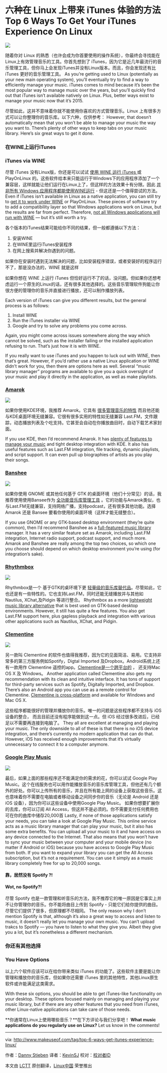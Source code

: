 六种在 Linux 上带来 iTunes 体验的方法
Top 6 Ways To Get Your iTunes Experience On Linux
================================================================================
![](http://cdn.makeuseof.com/wp-content/uploads/2015/04/itunes-linux-840x420.jpg?35dc20)

随着你对 Linux 的熟悉（也许会成为你首要使用的操作系统），你最终会寻找能在Linux上有效管理音乐的工具。你首先想到了 iTunes，因为它是近几年最流行的音乐管理工具，但你马上会发现iTunes并没有Linux版本。而且，你会发现还有比 iTunes 更好的音乐管理工具。
As you’re getting used to Linux (potentially as your new main operating system), you’ll eventually try to find a way to efficiently manage your music. iTunes comes to mind because it’s been the most popular way to manage music over the years, but you’ll quickly find out that iTunes isn’t available natively on Linux. Plus, better ways exist to manage your music now that it’s 2015.

尽管如此，这并不意味着你就不能使用你喜欢的方式管理音乐。Linux 上有很多方式可以让你整理你的音乐库。以下六种，仅供参考：
However, that doesn’t automatically mean that you won’t be able to manage your music the way you want to. There’s plenty of other ways to keep tabs on your music library. Here’s six great ways to get it done.

### 在WINE上运行iTunes ###
### iTunes via WINE ###

尽管 iTunes 没有Linux版，你还是可以试试 [使用 WINE 运行 iTunes ][1] 或 PlayOnLinux 的。这些软件给本来只能运行于Windows下的应用程序添加了一个兼容层，这样就能让他们运行在Linux上了，但这样的方法效果十有分限。因此 [并非所有 Ｗindows 应用程序都能使用WINE运行][2] - 但这还是一个值得尝试的方法。
Even if iTunes isn’t available in Linux as a native application, you can still try to [get it to work under WINE][1] or PlayOnLinux. These pieces of software try to add a compatibility layer so that Windows applications work on Linux, but the results are far from perfect. Therefore, [not all Windows applications will run with WINE][2] — but it’s still worth a try.

各个版本的iTunes结果可能给你不同的结果，但一般都遵循以下方法：
1. 安装WINE
1. 在WINE里运行iTunes安装程序
1. 在网上搜索并解决你遇到的问题。

如果你在安装时遇到无法解决的问题，比如安装程序错误，或者安装好的程序运行不了，那是没办法的，WINE 就是这样

如果你想在 WINE 上运行 iTunes 但恰好运行不了的话，没问题。但如果你还想考虑运行一个原生的Linux的话，还有很多其他选择的。这些音乐管理软件狗能让你很方便的管理你的音乐并直接进行播放，还可以制作播放列表。

Each version of iTunes can give you different results, but the general process is as follows:

1. Install WINE
1. Run the iTunes installer via WINE
1. Google and try to solve any problems you come across.

Again, you might come across issues somewhere along the way which cannot be solved, such as the installer failing or the installed application refusing to run. That’s just how it is with WINE.

If you really want to use iTunes and you happen to luck out with WINE, then that’s great. However, if you’d rather use a native Linux application or WINE didn’t work for you, then there are options here as well. Several “music library manager” programs are available to give you a quick oversight of your music and play it directly in the application, as well as make playlists.

### [Amarok][3] ###

![](http://cdn.makeuseof.com/wp-content/uploads/2015/03/amarok_main.jpg?35dc20)

如果你使用KDE环境，我推荐 Amarok。它具有 [很多管理音乐的特性][4] 而且他还能与KDE桌面环境无缝兼容。它很有很多实用的特性如无缝兼容 Last.FM，文件跟踪，动态播放列表及个吃支持。它甚至会自动在你播放曲目时，自动下载艺术家封面。

If you use KDE, then I’d recommend Amarok. It has [plenty of features to manage your music][4] and tight desktop integration with KDE. It also has useful features such as Last.FM integration, file tracking, dynamic playlists, and script support. It can even pull up biographies of artists as you play their songs.

### [Banshee][5] ###

![](http://cdn.makeuseof.com/wp-content/uploads/2015/03/banshee_main.jpg?35dc20)

如果你使用 GNOME 或其他任何基于 GTK 的桌面环境（他们十分常见）的话，我推荐使用使用Bansee作为 [全功能音乐库管理工具][6] 。它的功能与Amarok类似，也与Last.FM无缝兼容，支持网络广播，支持podcast，还有很多其他功能。选择 Amarok 还是 Bansee 要看你使用的桌面环境（这样才能无缝整合）。 

If you use GNOME or any GTK-based desktop environment (they’re quite common), then I’d recommend Banshee as a [full-featured music library][6] manager. It has a very similar feature set as Amarok, including Last.FM integration, Internet radio support, podcast support, and much more. Amarok and Banshee are really among the top two choices, so which one you choose should depend on which desktop environment you’re using (for integration’s sake).

### [Rhythmbox][7] ###

![](http://cdn.makeuseof.com/wp-content/uploads/2015/03/rhythmbox_main.jpg?35dc20)

Rhythmbox是一个 基于GTK的桌环境下更 [轻量级的音乐库替代品][8]。尽管如此，它也还是有一些特性的。它也支持Last.FM，同时还能无缝播放并与其他如 Nautilus, XChat,及Pidgin 等进行整合。
Rhythmbox as a more [lightweight music library alternative][8] that is best used on GTK-based desktop environments. However, it still has quite a few features. You also get Last.FM support here, plus gapless playback and integration with various other applications such as Nautilus, XChat, and Pidgin.

### [Clementine][9] ###

![](http://cdn.makeuseof.com/wp-content/uploads/2015/03/clementine_main.jpg?35dc20)

另一款叫 Clementine 的软件也值得我推荐，因为它的见面简洁、易用。它支持非常多的第三方服务例如Spotify，Digtal Imported 及Dropbox。Android系统上还有一款用作 Clementine 遥控的app。[Clementine是一个跨平台的][10] ， 还支持Mac OS X 及 Windows。
Another application called Clementine also gets my recommendation with its clean and intuitive interface. It has tons of support for third-party services such as Spotify, Digitally Imported, and Dropbox. There’s also an Android app you can use as a remote control for Clementine. [Clementine is cross-platform][10] and available for Windows and Mac OS X.

这些程序都能很好的管理并播放你的音乐。唯一的问题是这些程序都不支持与 iOS 设备的整合， 而且目前还没有程序能做到这一点。但 iOS 经过很多改进后，已经足以不需要再连接到电脑了。
They all are excellent at managing and playing your music. The only downside to all of these is that there is no iOS device integration, and there’s currently no modern application that can do that. However, iOS has received enough improvements that it’s virtually unnecessary to connect it to a computer anymore.

### [Google Play Music][11] ###

![](http://cdn.makeuseof.com/wp-content/uploads/2015/03/google_music.jpg?35dc20)

最后，如果上面的那些程序还不能满足你的需求的花，你可以试试 Google Play Music。这个在线服务也可以用作能播放音乐的音乐库管理工具，但他还有几个额外的好处。你可以上传所有的音乐，并且在所有能上网的设备上获取这些音乐。这也意味着你不需要在电脑或者移动设备之间同步你的音乐（无论是 Android 还是 iOS 设备），因为你可以这些设备中使用Google Play Music。 如果你想要扩展你的去库，你可以订阅 All Access，但这并不是必须的。你不需要支付任何费用也可在你的曲库中储存20,000首
Lastly, if none of those applications satisfy your needs, you can take a look at Google Play Music. This online service acts as a music library manager that can play your music, but it also has some extra benefits. You can upload all your music to it and have access on any device connected to the Internet. That also means that you won’t have to sync your music between your computer and your mobile device (no matter if Android or iOS) because you have access to Google Play Music from both. If you want to expand your library you can get the All Access subscription, but it’s not a requirement. You can use it simply as a music library completely free for up to 20,000 songs.

#### 靠，居然没有 Spotify ?! ####
#### Wot, no Spotify?! ####

尽管 Spotify 也是一款管理和听音乐的方法，我不推荐它的唯一原因是它事实上并不让你管理你的音乐。你不能将曲目上传到 Spotify - 只能它们给你提供的曲目。尽管它们提供了很多，但原理都不尽相同。
The only reason why I don’t mention Spotify is that, although it’s also a great way to access and listen to music, it doesn’t really let you manage your own music. You can’t upload trakcs to Spotify — you have to listen to what they give you. Albeit they give you a lot, but it’s nonetheless a different mechanism.

### 你还有其他选择 ###
### You Have Options ### 

以上六个软件应该可以在给你带来类似 iTunes 的功能了。这些软件主要是能让你管理和播放你的音乐库，但如果你还需要 iTunes 里的其他特性，其他Linux原生软件或许能满足这类需求。

With these six options, you should be able to get iTunes-like functionality on your desktop. These options focused mainly on managing and playing your music library, but if there are any other features that you need from iTunes, other Linux-native applications can take care of those needs.

**你通常在Linux上使用哪些音乐？**在下方评论与我们分享吧！
**What music applications do you regularly use on Linux?** Let us know in the comments!


--------------------------------------------------------------------------------

via: http://www.makeuseof.com/tag/top-6-ways-get-itunes-experience-linux/

作者：[Danny Stieben][a]
译者：[KevinSJ](https://github.com/KevinSJ)
校对：[校对者ID](https://github.com/校对者ID)

本文由 [LCTT](https://github.com/LCTT/TranslateProject) 原创翻译，[Linux中国](http://linux.cn/) 荣誉推出

[a]:http://www.makeuseof.com/tag/author/danny/
[1]:http://www.makeuseof.com/tag/how-about-some-wine-with-your-linux/
[2]:http://www.makeuseof.com/answers/does-wine-runs-all-windows-apps/
[3]:https://amarok.kde.org/
[4]:http://www.makeuseof.com/tag/control-music-amarok-linux/
[5]:http://banshee.fm/
[6]:http://www.makeuseof.com/tag/banshee-20-comprehensive-media-player-streamer-podcast-tool-linux/
[7]:https://wiki.gnome.org/Apps/Rhythmbox
[8]:http://www.makeuseof.com/tag/play-manage-music-collection-rhythmbox-linux/
[9]:https://www.clementine-player.org/
[10]:http://www.makeuseof.com/tag/need-a-lightweight-music-player-without-sacrificing-features-clementine-cross-platform/
[11]:http://music.google.com/

